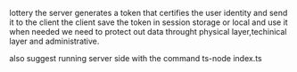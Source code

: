 lottery
the server generates a token that certifies the user identity
and send it to the client
the client save the token in session storage or local and use it when needed
we need to protect out data throught physical layer,techinical layer and administrative.

also suggest running server side with the command ts-node index.ts
